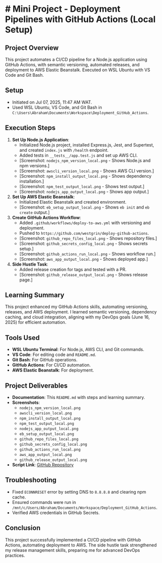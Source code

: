 # # Mini Project - Deployment Pipelines with GitHub Actions (Local Setup)

## Project Overview
This project automates a CI/CD pipeline for a Node.js application using GitHub Actions, with semantic versioning, automated releases, and deployment to AWS Elastic Beanstalk. Executed on WSL Ubuntu with VS Code and Git Bash.

## Setup
- Initiated on Jul 07, 2025, 11:47 AM WAT.
- Used WSL Ubuntu, VS Code, and Git Bash in `C:\Users\Abraham\Documents\Workspace\Deployment_GitHub_Actions`.

## Execution Steps
1. **Set Up Node.js Application**:
   - Initialized Node.js project, installed Express.js, Jest, and Supertest, and created `index.js` with `/health` endpoint.
   - Added tests in `__tests__/app.test.js` and set up AWS CLI.
   - [Screenshot: `nodejs_npm_version_local.png` - Shows Node.js and npm versions.]
   - [Screenshot: `awscli_version_local.png` - Shows AWS CLI version.]
   - [Screenshot: `npm_install_output_local.png` - Shows dependency installation.]
   - [Screenshot: `npm_test_output_local.png` - Shows test output.]
   - [Screenshot: `nodejs_app_output_local.png` - Shows app output.]
2. **Set Up AWS Elastic Beanstalk**:
   - Initialized Elastic Beanstalk and created environment.
   - [Screenshot: `eb_setup_output_local.png` - Shows `eb init` and `eb create` output.]
3. **Create GitHub Actions Workflow**:
   - Added `.github/workflows/deploy-to-aws.yml` with versioning and deployment.
   - Pushed to `https://github.com/westgrin/deploy-github-actions`.
   - [Screenshot: `github_repo_files_local.png` - Shows repository files.]
   - [Screenshot: `github_secrets_config_local.png` - Shows secrets setup.]
   - [Screenshot: `github_actions_run_local.png` - Shows workflow run.]
   - [Screenshot: `aws_app_output_local.png` - Shows deployed app.]
4. **Side Hustle Task**:
   - Added release creation for tags and tested with a PR.
   - [Screenshot: `github_release_output_local.png` - Shows release page.]

## Learning Summary
This project enhanced my GitHub Actions skills, automating versioning, releases, and AWS deployment. I learned semantic versioning, dependency caching, and cloud integration, aligning with my DevOps goals (June 16, 2025) for efficient automation.

## Tools Used
- **WSL Ubuntu Terminal**: For Node.js, AWS CLI, and Git commands.
- **VS Code**: For editing code and `README.md`.
- **Git Bash**: For GitHub operations.
- **GitHub Actions**: For CI/CD automation.
- **AWS Elastic Beanstalk**: For deployment.

## Project Deliverables
- **Documentation**: This `README.md` with steps and learning summary.
- **Screenshots**:
  - `nodejs_npm_version_local.png`
  - `awscli_version_local.png`
  - `npm_install_output_local.png`
  - `npm_test_output_local.png`
  - `nodejs_app_output_local.png`
  - `eb_setup_output_local.png`
  - `github_repo_files_local.png`
  - `github_secrets_config_local.png`
  - `github_actions_run_local.png`
  - `aws_app_output_local.png`
  - `github_release_output_local.png`
- **Script Link**: [GitHub Repository](https://github.com/westgrin/deploy-github-actions)

## Troubleshooting
- Fixed `ECONNRESET` error by setting DNS to `8.8.8.8` and clearing npm cache.
- Ensured commands were run in `/mnt/c/Users/Abraham/Documents/Workspace/Deployment_GitHub_Actions`.
- Verified AWS credentials in GitHub Secrets.

## Conclusion
This project successfully implemented a CI/CD pipeline with GitHub Actions, automating deployment to AWS. The side hustle task strengthened my release management skills, preparing me for advanced DevOps practices.